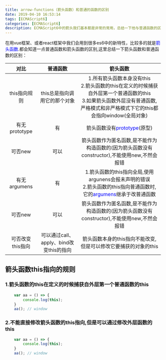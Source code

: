 ```yaml
---
title: arrow-functions（箭头函数）和普通的函数的区别
date: 2019-04-10 16:53:14
tags: [ECMAScript6]
categories: [ECMAScript6]
description: ECMAScript6中的箭头我们基本都是非常的常用，总结一下他与普通函数的区别和优点、确定。
---
```

在用vue框架、或者react框架中我们会用到很多es6中的新特性，比较多的就是<font color="blue">箭头函数</font>.都会知道一点普通函数和箭头函数的区别,这里总结一下箭头函数和普通函数的区别：

|      对比     |      普通函数      |     箭头函数     |
|:------------:|:-------------:|:-------------:|
| this指向规则 |  this总是指向调用它的那个对象| 1.所有箭头函数本身没有this </br>2.箭头函数的this在定义的时候捕获自外层第一个普通函数的this </br> 3.如果箭头函数外层没有普通函数,严格模式和非严格模式下它的this都会指向window(全局对象) |
| 有无prototype |   有   | 箭头函数没有<font color="blue">prototype</font>(原型) |
| 可否new |   可以   | 箭头函数作为匿名函数,是不能作为构造函数的(因为箭头函数没有constructor),不能使用new,不然会报错 |
| 有无argumens |   有   | 1.箭头函数的this指向全局,使用argunens会报未声明的错误 </br> 2.箭头函数的this指向普通函数时,它的<font color="blue">argumens</font>继承于改普通函数 |
| 可否new |   可以   | 箭头函数作为匿名函数,是不能作为构造函数的(因为箭头函数没有constructor),不能使用new,不然会报错 |
| 可否改变this指向 |   可以通过call、apply、bind改变this的指向  | 箭头函数本身的this指向不能改变,但是可以修改它要捕获的对象的this |

## 箭头函数this指向的规则

### 1.箭头函数的this在定义的时候捕获自外层第一个普通函数的this
```javascript
    var aa = () => {
        console.log(this);
    }
    aa(); // window
```
### 2.不能直接修改箭头函数的this指向,但是可以通过修改外层函数的this
```javascript 
    var aa = () => {
        console.log(this);
    }
    aa(); // window
```